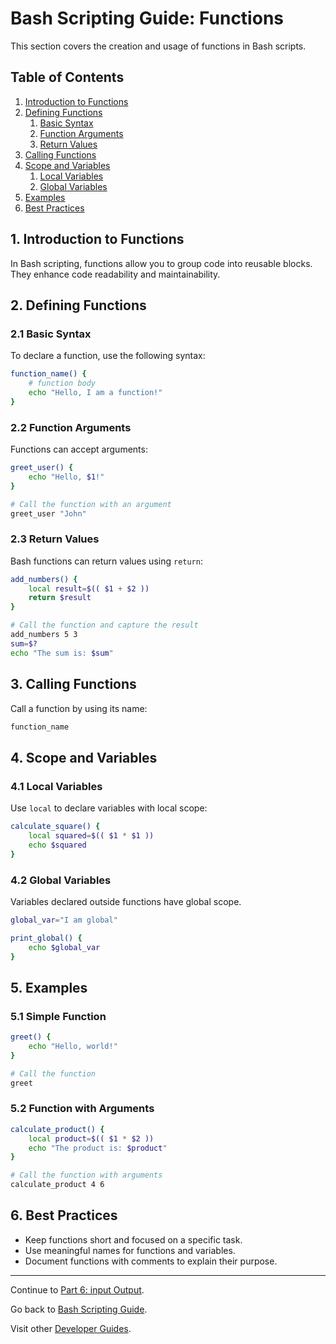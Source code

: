 # Bash Scripting Guide: Functions

This section covers the creation and usage of functions in Bash scripts.

## Table of Contents

1. [Introduction to Functions](#1-introduction-to-functions)
2. [Defining Functions](#2-defining-functions)
   1. [Basic Syntax](#21-basic-syntax)
   2. [Function Arguments](#22-function-arguments)
   3. [Return Values](#23-return-values)
3. [Calling Functions](#3-calling-functions)
4. [Scope and Variables](#4-scope-and-variables)
   1. [Local Variables](#41-local-variables)
   2. [Global Variables](#42-global-variables)
5. [Examples](#5-examples)
6. [Best Practices](#6-best-practices)

## 1. Introduction to Functions

In Bash scripting, functions allow you to group code into reusable blocks. They enhance code readability and maintainability.

## 2. Defining Functions

### 2.1 Basic Syntax

To declare a function, use the following syntax:

```bash
function_name() {
    # function body
    echo "Hello, I am a function!"
}
```

### 2.2 Function Arguments

Functions can accept arguments:

```bash
greet_user() {
    echo "Hello, $1!"
}

# Call the function with an argument
greet_user "John"
```

### 2.3 Return Values

Bash functions can return values using `return`:

```bash
add_numbers() {
    local result=$(( $1 + $2 ))
    return $result
}

# Call the function and capture the result
add_numbers 5 3
sum=$?
echo "The sum is: $sum"
```

## 3. Calling Functions

Call a function by using its name:

```bash
function_name
```

## 4. Scope and Variables

### 4.1 Local Variables

Use `local` to declare variables with local scope:

```bash
calculate_square() {
    local squared=$(( $1 * $1 ))
    echo $squared
}
```

### 4.2 Global Variables

Variables declared outside functions have global scope.

```bash
global_var="I am global"

print_global() {
    echo $global_var
}
```

## 5. Examples

### 5.1 Simple Function

```bash
greet() {
    echo "Hello, world!"
}

# Call the function
greet
```

### 5.2 Function with Arguments

```bash
calculate_product() {
    local product=$(( $1 * $2 ))
    echo "The product is: $product"
}

# Call the function with arguments
calculate_product 4 6
```

## 6. Best Practices

- Keep functions short and focused on a specific task.
- Use meaningful names for functions and variables.
- Document functions with comments to explain their purpose.

---
Continue to [Part 6: input Output](06.input_output.md).

Go back to [Bash Scripting Guide](README.md).

Visit other [Developer Guides](../README.md).
